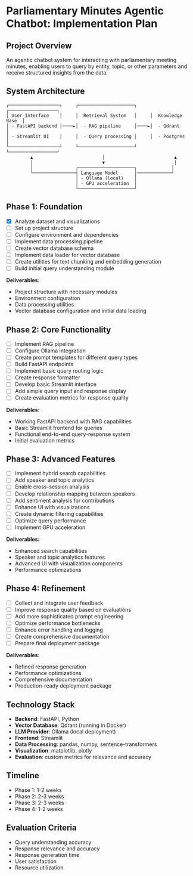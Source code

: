 # Parliamentary Minutes Agentic Chatbot: Implementation Plan

## Project Overview
An agentic chatbot system for interacting with parliamentary meeting minutes, enabling users to query by entity, topic, or other parameters and receive structured insights from the data.

## System Architecture
```
┌───────────────────┐     ┌─────────────────────┐     ┌──────────────────┐
│ User Interface    │     │  Retrieval System   │     │  Knowledge Base  │
│ - FastAPI backend │────►│  - RAG pipeline     │────►│  - Qdrant        │
│ - Streamlit UI    │     │  - Query processing │     │  - Postgres      │
└───────────────────┘     └─────────────────────┘     └──────────────────┘
         ▲                          │                          ▲
         │                          ▼                          │
         │                ┌─────────────────────┐             │
         └────────────────┤ Language Model      │─────────────┘
                          │ - Ollama (local)    │
                          │ - GPU acceleration  │
                          └─────────────────────┘
```

## Phase 1: Foundation
- [x] Analyze dataset and visualizations
- [ ] Set up project structure
- [ ] Configure environment and dependencies
- [ ] Implement data processing pipeline
- [ ] Create vector database schema
- [ ] Implement data loader for vector database
- [ ] Create utilities for text chunking and embedding generation
- [ ] Build initial query understanding module

**Deliverables:**
- Project structure with necessary modules
- Environment configuration
- Data processing utilities
- Vector database configuration and initial data loading

## Phase 2: Core Functionality
- [ ] Implement RAG pipeline
- [ ] Configure Ollama integration
- [ ] Create prompt templates for different query types
- [ ] Build FastAPI endpoints
- [ ] Implement basic query routing logic
- [ ] Create response formatter
- [ ] Develop basic Streamlit interface
- [ ] Add simple query input and response display
- [ ] Create evaluation metrics for response quality

**Deliverables:**
- Working FastAPI backend with RAG capabilities
- Basic Streamlit frontend for queries
- Functional end-to-end query-response system
- Initial evaluation metrics

## Phase 3: Advanced Features
- [ ] Implement hybrid search capabilities
- [ ] Add speaker and topic analytics
- [ ] Enable cross-session analysis
- [ ] Develop relationship mapping between speakers
- [ ] Add sentiment analysis for contributions
- [ ] Enhance UI with visualizations
- [ ] Create dynamic filtering capabilities
- [ ] Optimize query performance
- [ ] Implement GPU acceleration

**Deliverables:**
- Enhanced search capabilities
- Speaker and topic analytics features
- Advanced UI with visualization components
- Performance optimizations

## Phase 4: Refinement
- [ ] Collect and integrate user feedback
- [ ] Improve response quality based on evaluations
- [ ] Add more sophisticated prompt engineering
- [ ] Optimize performance bottlenecks
- [ ] Enhance error handling and logging
- [ ] Create comprehensive documentation
- [ ] Prepare final deployment package

**Deliverables:**
- Refined response generation
- Performance optimizations
- Comprehensive documentation
- Production-ready deployment package

## Technology Stack
- **Backend**: FastAPI, Python
- **Vector Database**: Qdrant (running in Docker)
- **LLM Provider**: Ollama (local deployment)
- **Frontend**: Streamlit
- **Data Processing**: pandas, numpy, sentence-transformers
- **Visualization**: matplotlib, plotly
- **Evaluation**: custom metrics for relevance and accuracy

## Timeline
- Phase 1: 1-2 weeks
- Phase 2: 2-3 weeks
- Phase 3: 2-3 weeks
- Phase 4: 1-2 weeks

## Evaluation Criteria
- Query understanding accuracy
- Response relevance and accuracy
- Response generation time
- User satisfaction
- Resource utilization 